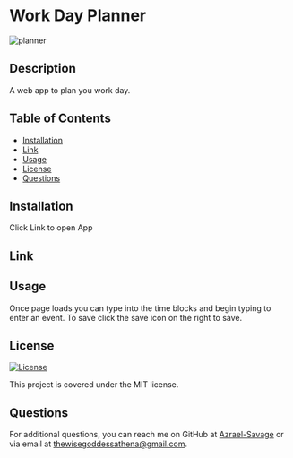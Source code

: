 # Work Day Planner


![planner](https://user-images.githubusercontent.com/113001155/223517778-85533203-9af8-460d-b7b1-98a44d2319d2.PNG)

## Description
A web app to plan you work day.

## Table of Contents
- [Installation](#installation)
- [Link](#link)
- [Usage](#usage)
- [License](#license)
- [Questions](#questions)

## Installation
Click Link to open App

## Link


## Usage
Once page loads you can type into the time blocks and begin typing to enter an event. To save click the save icon on the right to save.

## License
[![License](https://img.shields.io/badge/License-MIT-yellow.svg)](https://opensource.org/licenses/MIT)

This project is covered under the MIT license.

## Questions
For additional questions, you can reach me on GitHub at [Azrael-Savage](https://github.com/Azrael-Savage)
or via email at thewisegoddessathena@gmail.com.
